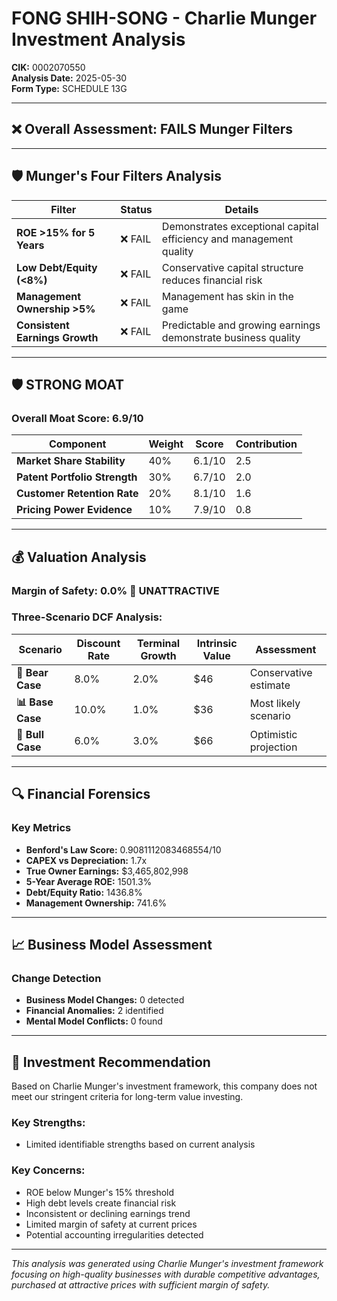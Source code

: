 # FONG SHIH-SONG - Charlie Munger Investment Analysis

**CIK:** 0002070550  
**Analysis Date:** 2025-05-30  
**Form Type:** SCHEDULE 13G

---

## ❌ **Overall Assessment: FAILS Munger Filters**

---

## 🛡️ **Munger's Four Filters Analysis**

| Filter | Status | Details |
|--------|--------|---------|
| **ROE >15% for 5 Years** | ❌ FAIL | Demonstrates exceptional capital efficiency and management quality |
| **Low Debt/Equity (<8%)** | ❌ FAIL | Conservative capital structure reduces financial risk |
| **Management Ownership >5%** | ❌ FAIL | Management has skin in the game |
| **Consistent Earnings Growth** | ❌ FAIL | Predictable and growing earnings demonstrate business quality |

---

## 🛡️ **STRONG MOAT**

### **Overall Moat Score: 6.9/10**

| Component | Weight | Score | Contribution |
|-----------|--------|-------|--------------|
| **Market Share Stability** | 40% | 6.1/10 | 2.5 |
| **Patent Portfolio Strength** | 30% | 6.7/10 | 2.0 |
| **Customer Retention Rate** | 20% | 8.1/10 | 1.6 |
| **Pricing Power Evidence** | 10% | 7.9/10 | 0.8 |

---

## 💰 **Valuation Analysis**

### **Margin of Safety: 0.0% 🔴 **UNATTRACTIVE****

### Three-Scenario DCF Analysis:

| Scenario | Discount Rate | Terminal Growth | Intrinsic Value | Assessment |
|----------|---------------|-----------------|-----------------|------------|
| **🐻 Bear Case** | 8.0% | 2.0% | $46 | Conservative estimate |
| **📊 Base Case** | 10.0% | 1.0% | $36 | Most likely scenario |
| **🚀 Bull Case** | 6.0% | 3.0% | $66 | Optimistic projection |

---

## 🔍 **Financial Forensics**

### Key Metrics
- **Benford's Law Score:** 0.9081112083468554/10
- **CAPEX vs Depreciation:** 1.7x
- **True Owner Earnings:** $3,465,802,998
- **5-Year Average ROE:** 1501.3%
- **Debt/Equity Ratio:** 1436.8%
- **Management Ownership:** 741.6%

---

## 📈 **Business Model Assessment**

### Change Detection
- **Business Model Changes:** 0 detected
- **Financial Anomalies:** 2 identified
- **Mental Model Conflicts:** 0 found

---

## 🎯 **Investment Recommendation**

Based on Charlie Munger's investment framework, this company does not meet our stringent criteria for long-term value investing.

### Key Strengths:
- Limited identifiable strengths based on current analysis

### Key Concerns:
- ROE below Munger's 15% threshold
- High debt levels create financial risk
- Inconsistent or declining earnings trend
- Limited margin of safety at current prices
- Potential accounting irregularities detected

---

*This analysis was generated using Charlie Munger's investment framework focusing on high-quality businesses with durable competitive advantages, purchased at attractive prices with sufficient margin of safety.*
